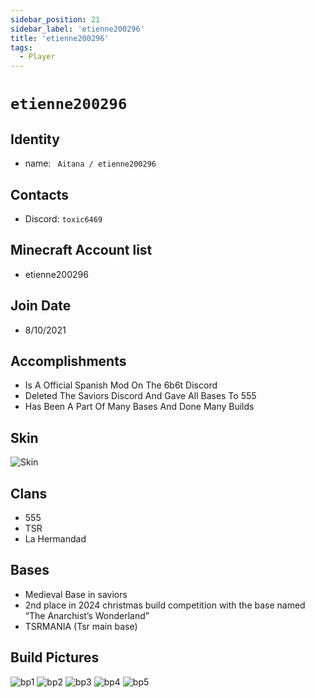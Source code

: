 ```yaml
---
sidebar_position: 21
sidebar_label: 'etienne200296'
title: 'etienne200296'
tags:
  - Player
---
```


# `etienne200296`

## Identity
* name: ` Aitana / etienne200296` 

## Contacts
* Discord: `toxic6469`

## Minecraft Account list
* etienne200296

## Join Date
*  8/10/2021

## Accomplishments
* Is A Official Spanish Mod On The 6b6t Discord
* Deleted The Saviors Discord And Gave All Bases To 555
* Has Been A Part Of Many Bases And Done Many Builds



## Skin
![Skin](https://s.namemc.com/3d/skin/body.png?id=e2039446ac54354f&model=slim&width=256&height=256)

## Clans 
* 555
* TSR
* La Hermandad

## Bases
* Medieval Base in saviors 
* 2nd place in 2024 christmas build competition with the base named “The Anarchist’s Wonderland”
* TSRMANIA (Tsr main base)

## Build Pictures 
![bp1](https://media.discordapp.net/attachments/1318603178731900978/1369525837145182268/2025-02-17_20.22.26.png?ex=681c2dd4&is=681adc54&hm=27a4f4fd8f3f3a1f9172523b231452014d3695525385ad5d8fed552bdfe8b8bb&=&format=webp&quality=lossless&width=1020&height=546)
![bp2](https://cdn.discordapp.com/attachments/1318603178731900978/1369525837648625674/image.png?ex=681c2dd4&is=681adc54&hm=397080cccf1ba94a2c09e2cefdce4af4295f9ed378db8150838ae5859061655a&)
![bp3](https://media.discordapp.net/attachments/1318603178731900978/1369525850264830032/IMG_0981.webp?ex=681c2dd7&is=681adc57&hm=3163b6a0a62e4ae9fe21f93b2dc0a66af4f1b51db5e84ccaf589d9d52d15edea&=&format=webp&width=602&height=650)
![bp4](https://media.discordapp.net/attachments/1318603178731900978/1369526374850625657/IMG_0983.png?ex=681c2e54&is=681adcd4&hm=59cf1ec04257df92197c3c6a7c5490fcc5d07bf7013cdd7fd45c451186f6220f&=&format=webp&quality=lossless&width=952&height=546)
![bp5](https://cdn.discordapp.com/attachments/1318603178731900978/1369526375295483945/IMG_0984.png?ex=681c2e54&is=681adcd4&hm=ce34af0e4f505b28a2c85df3b98a9b9b9a5f469c3aef76ebcdbf8f9a684f185a&)

